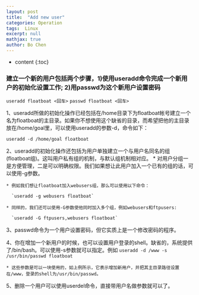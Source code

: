 ```yaml
---
layout: post
title:  "Add new user"
categories: Operation
tags:  Linux
excerpt: null
mathjax: true
author: Bo Chen
---
```


* content
{:toc}

### 建立一个新的用户包括两个步骤，1)使用useradd命令完成一个新用户的初始化设置工作; 2)用passwd为这个新用户设置密码

  `useradd floatboat <回车>`
  `passwd floatboat <回车>`  

  1、useradd所做的初始化操作已经包括在/home目录下为floatboat帐号建立一个名为floatboat的主目录。如果你不想使用这个缺省的目录，而希望把他的主目录放在/home/goal里，可以使用useradd的参数-d，命令如下：

  `useradd -d /home/goal floatboat`

  2、useradd的初始化操作还包括为用户单独建立一个与用户名同名的组(floatboat组)。这叫用户私有组的机制，与默认组机制相对应。
    * 对用户分组一是方便管理，二是可以明确权限。我们如果想让此用户加入一个已有的组的话，可以使用-g参数。

    * 例如我们想让floatboat加入webusers组，那么可以使用以下命令：

      `useradd -g webusers floatboat`
    
    * 同样的，我们还可以使用-G参数使他同时加入多个组，例如webusers和ftpusers:

      `useradd -G ftpusers,webusers floatboat`

  3、passwd命令为一个用户设置密码，但它实质上是一个修改密码的程序。

  4、你在增加一个新用户的时候，也可以设置用户登录的shell。缺省的，系统提供了/bin/bash。可以使用-s参数就可以指定。例如
    `useradd -d /www -s /usr/bin/passwd floatboat`

    * 这些参数是可以一块使用的，如上例所示，它表示增加新用户，并把其主目录路径设置在/www，登录的shell为/usr/bin/passwd。

  5、删除一个用户可以使用userdel命令，直接带用户名做参数就可以了。
